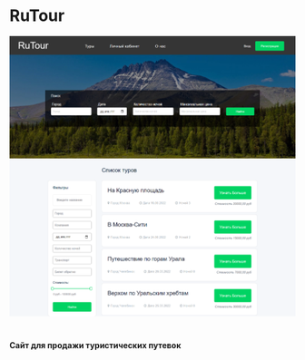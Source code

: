 # RuTour
<img src="https://github.com/durasel74/RuTour/blob/master/RuTour_Demo.png" />

#
#### Сайт для продажи туристических путевок
